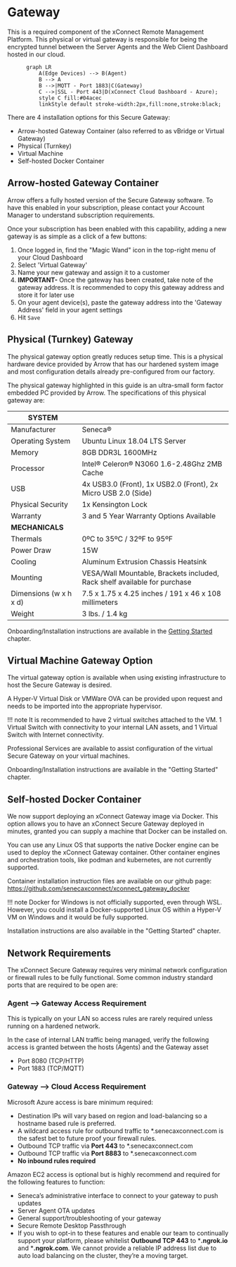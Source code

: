 # Gateway

This is a required component of the xConnect Remote Management Platform. This physical or
virtual gateway is responsible for being the encrypted tunnel between the Server Agents and the
Web Client Dashboard hosted in our cloud.

```mermaid
      graph LR
          A(Edge Devices) --> B(Agent)
          B --> A
          B -->|MQTT - Port 1883|C(Gateway)
          C -->|SSL - Port 443|D(xConnect Cloud Dashboard - Azure);
          style C fill:#04acec
          linkStyle default stroke-width:2px,fill:none,stroke:black;
```

There are 4 installation options for this Secure Gateway:
- Arrow-hosted Gateway Container (also referred to as vBridge or Virtual Gateway)
- Physical (Turnkey)
- Virtual Machine
- Self-hosted Docker Container


## Arrow-hosted Gateway Container
Arrow offers a fully hosted version of the Secure Gateway software. To have this enabled in your subscription, please contact your Account Manager to understand subscription requirements.

Once your subscription has been enabled with this capability, adding a new gateway is as simple as a click of a few buttons:

1. Once logged in, find the "Magic Wand" icon in the top-right menu of your Cloud Dashboard
2. Select 'Virtual Gateway'
3. Name your new gateway and assign it to a customer
4. **IMPORTANT-** Once the gateway has been created, take note of the gateway address. It is recommended to copy this gateway address and store it for later use
5. On your agent device(s), paste the gateway address into the 'Gateway Address' field in your agent settings
6. Hit `Save`  
## Physical (Turnkey) Gateway 
The physical gateway option greatly reduces setup time. This is a physical hardware device
provided by Arrow that has our hardened system image and most configuration details already
pre-configured from our factory.

The physical gateway highlighted in this guide is an ultra-small form factor embedded PC
provided by Arrow. The specifications of this physical gateway are:

| **SYSTEM**              |                                                                           |
|-------------------------|---------------------------------------------------------------------------|
| Manufacturer            | Seneca®                                                                   |
| Operating System        | Ubuntu Linux 18.04 LTS Server                                             |
| Memory                  | 8GB DDR3L 1600MHz                                                         |
| Processor               | Intel® Celeron® N3060 1.6-2.48Ghz 2MB Cache                               |
| USB                     | 4x USB3.0 (Front), 1x USB2.0 (Front), 2x Micro USB 2.0 (Side)             |
| Physical Security       | 1x Kensington Lock                                                        |
| Warranty                | 3 and 5 Year Warranty Options Available                                   |
| **MECHANICALS**             |                                                                           |
| Thermals                | 0ºC to 35ºC / 32ºF to 95ºF                                                |
| Power Draw              | 15W                                                                       |
| Cooling                 | Aluminum Extrusion Chassis Heatsink                                       |
| Mounting                | VESA/Wall Mountable, Brackets included, Rack shelf available for purchase |
| Dimensions (w x h x d)  | 7.5 x 1.75 x 4.25 inches / 191 x 46 x 108 millimeters                     |
| Weight                  | 3 lbs. / 1.4 kg                                                           |

Onboarding/Installation instructions are available in the [Getting Started](/xconnect_docs/Getting_Started) chapter. 

## Virtual Machine Gateway Option
The virtual gateway option is available when using existing infrastructure to host the Secure
Gateway is desired.

A Hyper-V Virtual Disk or VMWare OVA can be provided upon request and needs to be imported into the
 appropriate hypervisor. 
 
!!! note
    It is recommended to have 2 virtual switches attached to the VM. 1 Virtual Switch with connectivity
    to your internal LAN assets, and 1 Virtual Switch with Internet connectivity.

Professional Services are available to assist configuration of the virtual Secure
Gateway on your virtual machines.

Onboarding/Installation instructions are available in the "Getting Started" chapter. 

## Self-hosted Docker Container

We now support deploying an xConnect Gateway image via Docker. This option allows you to have 
an xConnect Secure Gateway deployed in minutes, granted you can supply a machine that Docker can be installed on.

You can use any Linux OS that supports the native Docker engine can be used to deploy the xConnect Gateway container. Other container engines and orchestration tools, like podman and kubernetes, are not currently supported. 

Container installation instruction files are available on our github page:
<https://github.com/senecaxconnect/xconnect_gateway_docker>

!!! note
    Docker for Windows is not officially supported, even through WSL. However,
    you could install a Docker-supported Linux OS within a Hyper-V VM on Windows and it would be fully supported.

Installation instructions are also available in the "Getting Started" chapter. 

## Network Requirements
The xConnect Secure Gateway requires very minimal network configuration or firewall rules to
be fully functional. Some common industry standard ports that are required to be open are:

### Agent --> Gateway Access Requirement
This is typically on your LAN so access rules are rarely required unless running on a hardened network.

In the case of internal LAN traffic being managed, verify the following access is granted between 
the hosts (Agents) and the Gateway asset
- Port 8080 (TCP/HTTP)
- Port 1883 (TCP/MQTT)

### Gateway --> Cloud Access Requirement

Microsoft Azure access is bare minimum required:
- Destination IPs will vary based on region and load-balancing so a hostname based rule is preferred.
- A wildcard access rule for outbound traffic to *.senecaxconnect.com is the safest bet to future proof your firewall rules.
- Outbound TCP traffic via **Port 443** to *.senecaxconnect.com
- Outbound TCP traffic via **Port 8883** to *.senecaxconnect.com
- **No inbound rules required** 
                                                                            
Amazon EC2 access is optional but is highly recommend and required for the following features to function:
- Seneca’s administrative interface to connect to your gateway to push updates
- Server Agent OTA updates
- General support/troubleshooting of your gateway
- Secure Remote Desktop Passthrough
- If you wish to opt-in to these features and enable our team to continually support your platform, 
please whitelist **Outbound TCP 443** to ***.ngrok.io** and ***.ngrok.com**. 
We cannot provide a reliable IP address list due to auto load balancing on the cluster, 
they’re a moving target.